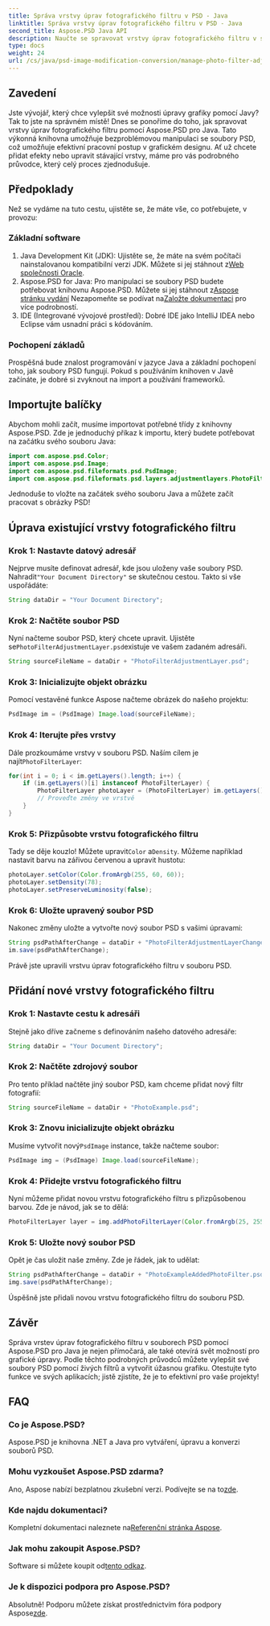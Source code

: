 ```yaml
---
title: Správa vrstvy úprav fotografického filtru v PSD - Java
linktitle: Správa vrstvy úprav fotografického filtru v PSD - Java
second_title: Aspose.PSD Java API
description: Naučte se spravovat vrstvy úprav fotografického filtru v souborech PSD pomocí Aspose.PSD for Java. Postupujte podle tohoto průvodce pro snadné úpravy a přidávání filtrů.
type: docs
weight: 24
url: /cs/java/psd-image-modification-conversion/manage-photo-filter-adjustment-layer-psd/
---
```

## Zavedení
Jste vývojář, který chce vylepšit své možnosti úpravy grafiky pomocí Javy? Tak to jste na správném místě! Dnes se ponoříme do toho, jak spravovat vrstvy úprav fotografického filtru pomocí Aspose.PSD pro Java. Tato výkonná knihovna umožňuje bezproblémovou manipulaci se soubory PSD, což umožňuje efektivní pracovní postup v grafickém designu. Ať už chcete přidat efekty nebo upravit stávající vrstvy, máme pro vás podrobného průvodce, který celý proces zjednodušuje.
## Předpoklady
Než se vydáme na tuto cestu, ujistěte se, že máte vše, co potřebujete, v provozu:
### Základní software
1.  Java Development Kit (JDK): Ujistěte se, že máte na svém počítači nainstalovanou kompatibilní verzi JDK. Můžete si jej stáhnout z[Web společnosti Oracle](https://www.oracle.com/java/technologies/javase-jdk11-downloads.html).
2.  Aspose.PSD for Java: Pro manipulaci se soubory PSD budete potřebovat knihovnu Aspose.PSD. Můžete si jej stáhnout z[Aspose stránku vydání](https://releases.aspose.com/psd/java/) Nezapomeňte se podívat na[Založte dokumentaci](https://reference.aspose.com/psd/java/) pro více podrobností.
3. IDE (Integrované vývojové prostředí): Dobré IDE jako IntelliJ IDEA nebo Eclipse vám usnadní práci s kódováním.
### Pochopení základů
Prospěšná bude znalost programování v jazyce Java a základní pochopení toho, jak soubory PSD fungují. Pokud s používáním knihoven v Javě začínáte, je dobré si zvyknout na import a používání frameworků.
## Importujte balíčky
Abychom mohli začít, musíme importovat potřebné třídy z knihovny Aspose.PSD. Zde je jednoduchý příkaz k importu, který budete potřebovat na začátku svého souboru Java:
```java
import com.aspose.psd.Color;
import com.aspose.psd.Image;
import com.aspose.psd.fileformats.psd.PsdImage;
import com.aspose.psd.fileformats.psd.layers.adjustmentlayers.PhotoFilterLayer;
```
Jednoduše to vložte na začátek svého souboru Java a můžete začít pracovat s obrázky PSD!
## Úprava existující vrstvy fotografického filtru
### Krok 1: Nastavte datový adresář
 Nejprve musíte definovat adresář, kde jsou uloženy vaše soubory PSD. Nahradit`"Your Document Directory"` se skutečnou cestou. Takto si vše uspořádáte:
```java
String dataDir = "Your Document Directory";
```
### Krok 2: Načtěte soubor PSD
 Nyní načteme soubor PSD, který chcete upravit. Ujistěte se`PhotoFilterAdjustmentLayer.psd`existuje ve vašem zadaném adresáři.
```java
String sourceFileName = dataDir + "PhotoFilterAdjustmentLayer.psd";
```
### Krok 3: Inicializujte objekt obrázku
Pomocí vestavěné funkce Aspose načteme obrázek do našeho projektu:
```java
PsdImage im = (PsdImage) Image.load(sourceFileName);
```
### Krok 4: Iterujte přes vrstvy
 Dále prozkoumáme vrstvy v souboru PSD. Naším cílem je najít`PhotoFilterLayer`:
```java
for(int i = 0; i < im.getLayers().length; i++) {
    if (im.getLayers()[i] instanceof PhotoFilterLayer) {
        PhotoFilterLayer photoLayer = (PhotoFilterLayer) im.getLayers()[i];
        // Proveďte změny ve vrstvě
    }
}
```
### Krok 5: Přizpůsobte vrstvu fotografického filtru
 Tady se děje kouzlo! Můžete upravit`Color` a`Density`. Můžeme například nastavit barvu na zářivou červenou a upravit hustotu:
```java
photoLayer.setColor(Color.fromArgb(255, 60, 60));
photoLayer.setDensity(78);
photoLayer.setPreserveLuminosity(false);
```
### Krok 6: Uložte upravený soubor PSD
Nakonec změny uložte a vytvořte nový soubor PSD s vašimi úpravami:
```java
String psdPathAfterChange = dataDir + "PhotoFilterAdjustmentLayerChanged.psd";
im.save(psdPathAfterChange);
```
Právě jste upravili vrstvu úprav fotografického filtru v souboru PSD.
## Přidání nové vrstvy fotografického filtru
### Krok 1: Nastavte cestu k adresáři
Stejně jako dříve začneme s definováním našeho datového adresáře:
```java
String dataDir = "Your Document Directory";
```
### Krok 2: Načtěte zdrojový soubor
Pro tento příklad načtěte jiný soubor PSD, kam chceme přidat nový filtr fotografií:
```java
String sourceFileName = dataDir + "PhotoExample.psd";
```
### Krok 3: Znovu inicializujte objekt obrázku
 Musíme vytvořit nový`PsdImage` instance, takže načteme soubor:
```java
PsdImage img = (PsdImage) Image.load(sourceFileName);
```
### Krok 4: Přidejte vrstvu fotografického filtru
Nyní můžeme přidat novou vrstvu fotografického filtru s přizpůsobenou barvou. Zde je návod, jak se to dělá:
```java
PhotoFilterLayer layer = img.addPhotoFilterLayer(Color.fromArgb(25, 255, 35));
```
### Krok 5: Uložte nový soubor PSD
Opět je čas uložit naše změny. Zde je řádek, jak to udělat:
```java
String psdPathAfterChange = dataDir + "PhotoExampleAddedPhotoFilter.psd";
img.save(psdPathAfterChange);
```
Úspěšně jste přidali novou vrstvu fotografického filtru do souboru PSD.
## Závěr
Správa vrstev úprav fotografického filtru v souborech PSD pomocí Aspose.PSD pro Java je nejen přímočará, ale také otevírá svět možností pro grafické úpravy. Podle těchto podrobných průvodců můžete vylepšit své soubory PSD pomocí živých filtrů a vytvořit úžasnou grafiku. Otestujte tyto funkce ve svých aplikacích; jistě zjistíte, že je to efektivní pro vaše projekty!
## FAQ
### Co je Aspose.PSD?
Aspose.PSD je knihovna .NET a Java pro vytváření, úpravu a konverzi souborů PSD.
### Mohu vyzkoušet Aspose.PSD zdarma?
 Ano, Aspose nabízí bezplatnou zkušební verzi. Podívejte se na to[zde](https://releases.aspose.com/).
### Kde najdu dokumentaci?
 Kompletní dokumentaci naleznete na[Referenční stránka Aspose](https://reference.aspose.com/psd/java/).
### Jak mohu zakoupit Aspose.PSD?
 Software si můžete koupit od[tento odkaz](https://purchase.aspose.com/buy).
### Je k dispozici podpora pro Aspose.PSD?
 Absolutně! Podporu můžete získat prostřednictvím fóra podpory Aspose[zde](https://forum.aspose.com/c/psd/34).